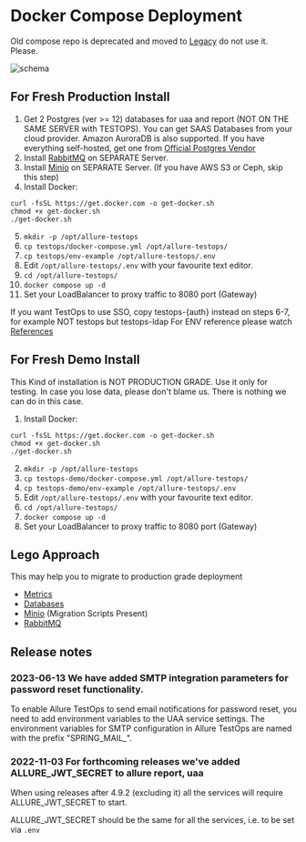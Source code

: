 # Docker Compose Deployment

Old compose repo is deprecated and moved to [Legacy](testops-legacy) do not use it. Please.

![schema](extras/compose.png)

## For Fresh Production Install

1. Get 2 Postgres (ver >= 12) databases for uaa and report (NOT ON THE SAME SERVER with TESTOPS). You can get SAAS Databases from your cloud provider. Amazon AuroraDB is also supported. If you have everything self-hosted, get one from [Official Postgres Vendor](https://www.postgresql.org/download/)
2. Install [RabbitMQ](https://www.rabbitmq.com/download.html) on SEPARATE Server.
3. Install [Minio](https://docs.min.io/docs/minio-quickstart-guide.html) on SEPARATE Server. (If you have AWS S3 or Ceph, skip this step)
4. Install Docker:

```shell
curl -fsSL https://get.docker.com -o get-docker.sh
chmod +x get-docker.sh
./get-docker.sh
```
5. ```mkdir -p /opt/allure-testops```
6. ```cp testops/docker-compose.yml /opt/allure-testops/```
7. ```cp testops/env-example /opt/allure-testops/.env```
8. Edit ```/opt/allure-testops/.env``` with your favourite text editor.
9. ```cd /opt/allure-testops/```
10. ```docker compose up -d```
11. Set your LoadBalancer to proxy traffic to 8080 port (Gateway)

If you want TestOps to use SSO, copy testops-{auth} instead on steps 6-7, for example NOT testops but testops-ldap
For ENV reference please watch [References](extras/env-references.md)

## For Fresh Demo Install

This Kind of installation is NOT PRODUCTION GRADE. Use it only for testing. In case you lose data, please don't blame us. There is nothing we can do in this case.

1. Install Docker:

```shell
curl -fsSL https://get.docker.com -o get-docker.sh
chmod +x get-docker.sh
./get-docker.sh
```

2. ```mkdir -p /opt/allure-testops```
3. ```cp testops-demo/docker-compose.yml /opt/allure-testops/```
4. ```cp testops-demo/env-example /opt/allure-testops/.env```
5. Edit ```/opt/allure-testops/.env``` with your favourite text editor.
6. ```cd /opt/allure-testops/```
7. ```docker compose up -d```
8. Set your LoadBalancer to proxy traffic to 8080 port (Gateway)

## Lego Approach
This may help you to migrate to production grade deployment

- [Metrics](extras/metrics.md)
- [Databases](extras/Databases.MD)
- [Minio](extras/minio.md) (Migration Scripts Present)
- [RabbitMQ](extras/rabbitmq.md)


## Release notes

### 2023-06-13 We have added SMTP integration parameters for password reset functionality.

To enable Allure TestOps to send email notifications for password reset, you need to add environment variables to the UAA service settings.
The environment variables for SMTP configuration in Allure TestOps are named with the prefix "SPRING_MAIL_".

### 2022-11-03 For forthcoming releases we've added ALLURE_JWT_SECRET to allure report, uaa

When using releases after 4.9.2 (excluding it) all the services will require ALLURE_JWT_SECRET to start.

ALLURE_JWT_SECRET should be the same for all the services, i.e. to be set via `.env`
